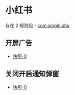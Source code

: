 # 小红书

存在 2 规则组 - [com.xingin.xhs](/src/apps/com.xingin.xhs.ts)

## 开屏广告

- [快照-0](https://i.gkd.li/import/12739065)

## 关闭开启通知弹窗

- [快照-0](https://i.gkd.li/import/13195753)
